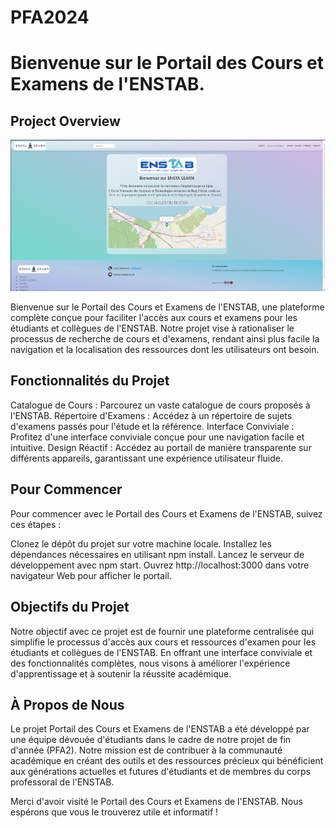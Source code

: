 # PFA2024
# Bienvenue sur le Portail des Cours et Examens de l'ENSTAB.

## Project Overview

![Project Image](./ENSTALEARN.png)

Bienvenue sur le Portail des Cours et Examens de l'ENSTAB, une plateforme complète conçue pour faciliter l'accès aux cours et examens pour les étudiants et collègues de l'ENSTAB. Notre projet vise à rationaliser le processus de recherche de cours et d'examens, rendant ainsi plus facile la navigation et la localisation des ressources dont les utilisateurs ont besoin.

## Fonctionnalités du Projet
Catalogue de Cours : Parcourez un vaste catalogue de cours proposés à l'ENSTAB.
Répertoire d'Examens : Accédez à un répertoire de sujets d'examens passés pour l'étude et la référence.
Interface Conviviale : Profitez d'une interface conviviale conçue pour une navigation facile et intuitive.
Design Réactif : Accédez au portail de manière transparente sur différents appareils, garantissant une expérience utilisateur fluide.
## Pour Commencer
Pour commencer avec le Portail des Cours et Examens de l'ENSTAB, suivez ces étapes :

Clonez le dépôt du projet sur votre machine locale.
Installez les dépendances nécessaires en utilisant npm install.
Lancez le serveur de développement avec npm start.
Ouvrez http://localhost:3000 dans votre navigateur Web pour afficher le portail.
## Objectifs du Projet
Notre objectif avec ce projet est de fournir une plateforme centralisée qui simplifie le processus d'accès aux cours et ressources d'examen pour les étudiants et collègues de l'ENSTAB. En offrant une interface conviviale et des fonctionnalités complètes, nous visons à améliorer l'expérience d'apprentissage et à soutenir la réussite académique.

## À Propos de Nous
Le projet Portail des Cours et Examens de l'ENSTAB a été développé par une équipe dévouée d'étudiants dans le cadre de notre projet de fin d'année (PFA2). Notre mission est de contribuer à la communauté académique en créant des outils et des ressources précieux qui bénéficient aux générations actuelles et futures d'étudiants et de membres du corps professoral de l'ENSTAB.

Merci d'avoir visité le Portail des Cours et Examens de l'ENSTAB. Nous espérons que vous le trouverez utile et informatif !